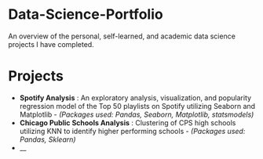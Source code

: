 # Data-Science-Portfolio
An overview of the personal, self-learned, and academic data science projects I have completed.

# Projects
- __Spotify Analysis__ : An exploratory analysis, visualization, and popularity regression model of the Top 50 playlists on Spotify utilizing Seaborn and Matplotlib  - _(Packages used: Pandas, Seaborn, Matplotlib, statsmodels)_
- __Chicago Public Schools Analysis__ : Clustering of CPS high schools utilizing KNN to identify higher performing schools - _(Packages used: Pandas, Sklearn)_
- __
